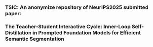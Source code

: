 ### TSIC: An anonymize repository of NeurIPS2025 submitted paper: 
### The Teacher-Student Interactive Cycle: Inner-Loop Self-Distillation in Prompted Foundation Models for Efficient Semantic Segmentation
